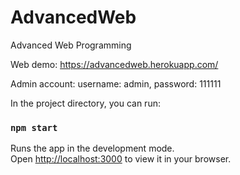 # AdvancedWeb
Advanced Web Programming

Web demo: https://advancedweb.herokuapp.com/

Admin account: username: admin, password: 111111

In the project directory, you can run:

### `npm start`

Runs the app in the development mode.\
Open [http://localhost:3000](http://localhost:3000) to view it in your browser.
